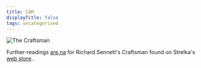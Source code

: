 ```yaml
---
title: CAM
displayTitle: false
tags: uncategorised
---
```


![The Craftsman](https://d2w9rnfcy7mm78.cloudfront.net/12449573/original_d06e4950fa38d4abdb29f4325f6cf620.png?1625514755?bc=0)

Further-readings [are.na](https://www.are.na/felix-taylor/further-reading-the-craftsman) for Richard Sennett's Craftsman found on Strelka's [web store](https://store.strelka.com/en/items/66)..
